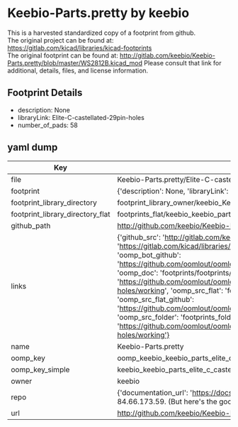 # Keebio-Parts.pretty by keebio  
This is a harvested standardized copy of a footprint from github.  
The original project can be found at:  
https://gitlab.com/kicad/libraries/kicad-footprints  
The original footprint can be found at:
http://gitlab.com/keebio/Keebio-Parts.pretty/blob/master/WS2812B.kicad_mod
Please consult that link for additional, details, files, and license information.  
## Footprint Details
* description: None  
* libraryLink: Elite-C-castellated-29pin-holes  
* number_of_pads: 58  
## yaml dump  
| Key | Value |  
| --- | --- |  
| file | Keebio-Parts.pretty/Elite-C-castellated-29pin-holes.kicad_mod |  
| footprint | {'description': None, 'libraryLink': 'Elite-C-castellated-29pin-holes', 'number_of_pads': 58} |  
| footprint_library_directory | footprint_library_owner/keebio_Keebio-Parts.pretty |  
| footprint_library_directory_flat | footprints_flat/keebio_keebio_parts_elite_c_castellated_29pin_holes/working |  
| github_path | http://github.com/keebio/Keebio-Parts.pretty/blob/master/Elite-C-castellated-29pin-holes.kicad_mod |  
| links | {'github_src': 'http://gitlab.com/keebio/Keebio-Parts.pretty/blob/master/WS2812B.kicad_mod', 'github_src_repo': 'https://gitlab.com/kicad/libraries/kicad-footprints', 'oomp_bot': 'footprints/keebio_keebio_parts_elite_c_castellated_29pin_holes/working', 'oomp_bot_github': 'https://github.com/oomlout/oomlout_oomp_footprint_bot/tree/main/footprints/keebio_keebio_parts_elite_c_castellated_29pin_holes/working', 'oomp_doc': 'footprints/footprints/keebio/Keebio-Parts/Elite-C-castellated-29pin-holes/working/', 'oomp_doc_github': 'https://github.com/oomlout/oomlout_oomp_footprint_doc/tree/main/footprints/footprints/keebio/Keebio-Parts/Elite-C-castellated-29pin-holes/working', 'oomp_src_flat': 'footprints_flat/footprints_flat/keebio_keebio_parts_elite_c_castellated_29pin_holes/working', 'oomp_src_flat_github': 'https://github.com/oomlout/oomlout_oomp_footprint_src/tree/main/footprints_flat/keebio_keebio_parts_elite_c_castellated_29pin_holes/working', 'oomp_src_folder': 'footprints_folder/footprints_folder/keebio/Keebio-Parts/Elite-C-castellated-29pin-holes/working', 'oomp_src_folder_github': 'https://github.com/oomlout/oomlout_oomp_footprint_src/tree/main/footprints_folder/keebio/Keebio-Parts/Elite-C-castellated-29pin-holes/working'} |  
| name | Keebio-Parts.pretty |  
| oomp_key | oomp_keebio_keebio_parts_elite_c_castellated_29pin_holes |  
| oomp_key_simple | keebio_keebio_parts_elite_c_castellated_29pin_holes |  
| owner | keebio |  
| repo | {'documentation_url': 'https://docs.github.com/rest/overview/resources-in-the-rest-api#rate-limiting', 'message': "API rate limit exceeded for 84.66.173.59. (But here's the good news: Authenticated requests get a higher rate limit. Check out the documentation for more details.)"} |  
| url | http://github.com/keebio/Keebio-Parts.pretty |  


